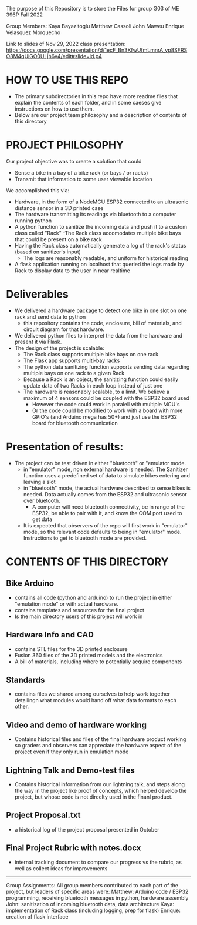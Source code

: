 The purpose of this Repository is to store the Files for group G03 of ME 396P Fall 2022

Group Members: 
Kaya	Bayazitoglu
Matthew	Cassoli
John	Maweu
Enrique	Velasquez Morquecho

Link to slides of Nov 29, 2022 class presentation:
https://docs.google.com/presentation/d/1ecF_Bn3KfwUfmLmnrA_vp8SFRSO8M4qUiGO0ULjh6y4/edit#slide=id.p4

# HOW TO USE THIS REPO
- The primary subdirectories in this repo have more readme files that explain the contents of each folder, and in some caeses give instructions on how to use them.
- Below are our project team philosophy and a description of contents of this directory

# PROJECT PHILOSOPHY
Our project objective was to create a solution that could
- Sense a bike in a bay of a bike rack (or bays / or racks)
- Transmit that information to some user viewable location

We accomplished this via:
- Hardware, in the form of a NodeMCU ESP32 connected to an ultrasonic distance sensor in a 3D printed case
- The hardware transmitting its readings via bluetooth to a computer running python
- A python function to sanitize the incoming data and push it to a custom class called "Rack"
  -The Rack class accomodates multiple bike bays that could be present on a bike rack
- Having the Rack class automatically generate a log of the rack's status (based on sanitizer's input)
  - The logs are reasonably readable, and uniform for historical reading
- A flask application running on localhost that queried the logs made by Rack to display data to the user in near realtime
  
# Deliverables
- We delivered a hardware package to detect one bike in one slot on one rack and send data to python
  - this repository contains the code, enclosure, bill of materials, and circuit diagram for that hardware.
- We delivered python files to interpret the data from the hardware and present it via Flask.
- The design of the project is scalable:
  - The Rack class supports multiple bike bays on one rack
  - The Flask app supports multi-bay racks
  - The python data sanitizing function supports sending data regarding multiple bays on one rack to a given Rack
  - Because a Rack is an object, the sanitizing function could easily update data of two Racks in each loop instead of just one
  - The hardware is reasonably scalable, to a limit. We believe a maximum of 4 sensors could be coupled with the ESP32 board used
    - However the code could work in paralell with multiple MCU's
    - Or the code could be modified to work with a board with more GPIO's (and Arduino mega has 50+) and just use the ESP32 board for bluetooth communication
  
# Presentation of results:
- The project can be test driven in either "bluetooth" or "emulator mode.
  - in "emulator" mode, non external hardware is needed. The Sanitizer function uses a predefined set of data to simulate bikes entering and leaving a slot
  - in "bluetooth" mode, the actual hardware described to sense bikes is needed. Data actually comes from the ESP32 and ultrasonic sensor over bluetooth.
    - A computer will need bluetooth connectivity, be in range of the ESP32, be able to pair with it, and know the COM port used to get data
  - It is expected that observers of the repo will first work in "emulator" mode, so the relevant code defaults to being in "emulator" mode. Instructions to get to bluetooth mode are provided.
  
  
# CONTENTS OF THIS DIRECTORY
## Bike Arduino
- contains all code (python and arduino) to run the project in either "emulation mode" or with actual hardware.
- contains templates and resources for the final project
- Is the main directory users of this project will work in

## Hardware Info and CAD
- contains STL files for the 3D printed enclosure
- Fusion 360 files of the 3D printed models and the electronics
- A bill of materials, including where to potentially acquire components

## Standards
- contains files we shared among ourselves to help work together detailingn what modules would hand off what data formats to each other.

## Video and demo of hardware working
- Contains historical files and files of the final hardware product working so graders and observers can appreciate the hardware aspect of the project even if they only run in emulation mode

## Lightning Talk and Demo-test files
- Contains historical information from our lightning talk, and steps along the way in the project like proof of concepts, which helped develop the project, but whose code is not direclty used in the finanl product.

## Project Proposal.txt
- a historical log of the project proposal presented in October

## Final Project Rubric with notes.docx
- internal tracking document to compare our progress vs the rubric, as well as collect ideas for improvements

___________________________________
Group Assignments:
All group members contributed to each part of the project, but leaders of specific areas were:
Matthew: Arduino code / ESP32 programming, receiving bluetooth messages in python, hardware assembly
John: sanitization of incoming bluetooth data, data architecture
Kaya: implementation of Rack class (including logging, prep for flask)
Enrique: creation of flask interface
